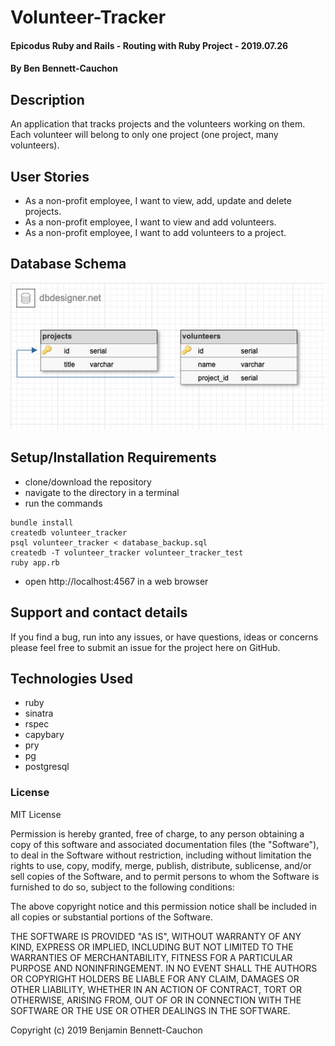 # Volunteer-Tracker

#### Epicodus Ruby and Rails - Routing with Ruby Project - 2019.07.26

#### By Ben Bennett-Cauchon

## Description

An application that tracks projects and the volunteers working on them. Each volunteer will belong to only one project (one project, many volunteers).

## User Stories

* As a non-profit employee, I want to view, add, update and delete projects.
* As a non-profit employee, I want to view and add volunteers.
* As a non-profit employee, I want to add volunteers to a project.

## Database Schema

![Database Schema](database_schema.png)

## Setup/Installation Requirements

* clone/download the repository
* navigate to the directory in a terminal
* run the commands
```
bundle install
createdb volunteer_tracker
psql volunteer_tracker < database_backup.sql
createdb -T volunteer_tracker volunteer_tracker_test
ruby app.rb
```
* open http://localhost:4567 in a web browser

## Support and contact details

If you find a bug, run into any issues, or have questions, ideas or concerns please feel free to submit an issue for the project here on GitHub.

## Technologies Used

* ruby
* sinatra
* rspec
* capybary
* pry
* pg
* postgresql

### License

MIT License

Permission is hereby granted, free of charge, to any person obtaining a copy of this software and associated documentation files (the "Software"), to deal in the Software without restriction, including without limitation the rights to use, copy, modify, merge, publish, distribute, sublicense, and/or sell copies of the Software, and to permit persons to whom the Software is furnished to do so, subject to the following conditions:

The above copyright notice and this permission notice shall be included in all copies or substantial portions of the Software.

THE SOFTWARE IS PROVIDED "AS IS", WITHOUT WARRANTY OF ANY KIND, EXPRESS OR IMPLIED, INCLUDING BUT NOT LIMITED TO THE WARRANTIES OF MERCHANTABILITY, FITNESS FOR A PARTICULAR PURPOSE AND NONINFRINGEMENT. IN NO EVENT SHALL THE AUTHORS OR COPYRIGHT HOLDERS BE LIABLE FOR ANY CLAIM, DAMAGES OR OTHER LIABILITY, WHETHER IN AN ACTION OF CONTRACT, TORT OR OTHERWISE, ARISING FROM, OUT OF OR IN CONNECTION WITH THE SOFTWARE OR THE USE OR OTHER DEALINGS IN THE SOFTWARE.

Copyright (c) 2019 Benjamin Bennett-Cauchon

